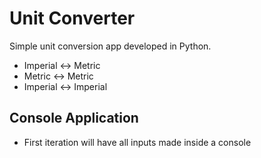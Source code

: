 # Unit Converter

Simple unit conversion app developed in Python.

- Imperial <-> Metric
- Metric <-> Metric
- Imperial <-> Imperial

## Console Application

- First iteration will have all inputs made inside a console